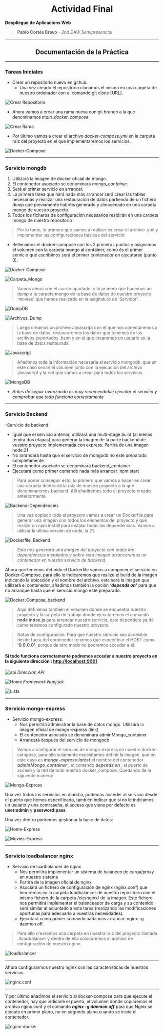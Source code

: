 # <center>Actividad Final </center>

**Despliegue de Aplicacions Web**

> **Pablo Cortés Bravo** - _2nd DAW Semipresencial_

---

## <center>Documentación de la Práctica</center>

---

### Tareas Iniciales

- Crear un repositorio nuevo en github.
  - Una vez creado el repositorio clonamos el mismo en una carpeta de nuestro ordenador con el comando git clone [URL].

![Crear Repositorio](./public/img/Captura%20desde%202024-02-10%2012-18-55.png)

- Ahora vamos a crear una rama nueva con git branch a la que denominamos _main_docker_compose_

![Crear Rama](./public/img/Captura%20desde%202024-02-10%2012-20-11.png)

- Por último vamos a crear el archivo _docker-compose.yml_ en la carpeta raiz del proyecto en el que implementaremos los servicios.

![Docker-Compose](./public/img/Captura%20desde%202024-02-10%2012-50-35.png)

---

### Servicio mongdb

1. Utilizará la imagen de docker oficial de mongo.
2. El contenedor asociado se denominará _mongo_container_.
3. Será el primer servicio en arrancar.
4. La primera tarea que hará nada más arrancar será crear las tablas necesarias y realizar una restauración de datos partiendo de un fichero dump que previamente habréis generado y almacenado en una carpeta mongo de vuestro proyecto.
5. Todos los ficheros de configuración necesarios residirán en una carpeta mongo de nuestro repositorio

> Por lo tanto, lo primero que vamos a realizar es crear el archivo .yml y implementar las configuraciones básicas del servicio:

- Rellenamos el docker-compose con los 2 primeros puntos y asignamos el volumen con la carpeta mongo al container, como és el primer servicio que escribimos será el primer contenedor en ejecutarse (punto 3).

![Docker-Compose](./public/img/Captura%20desde%202024-02-10%2013-16-14.png)

![Carpeta_Mongo](./public/img/Captura%20desde%202024-02-10%2013-19-51.png)

> Vamos ahora con el cuarto apartado, y lo primero que hacemos un dump a la carpeta mongo de la base de datos de nuestro proyecto 'movies' que hemos realizado en la asignatura de 'Servidor'.

![DumpDB](./public/img/Captura%20desde%202024-02-10%2014-41-16.png)

![Archivos_Dump](./public/img/Captura%20desde%202024-02-10%2014-44-02.png)

> Luego creamos un archivo Javascript con el que nos conectaremos a la base de datos, restauraremos los datos que tenemos en los archivos exportados .bson y en el que crearemos un usuario en la base de datos restaurada.

![Javascript](./public/img/Captura%20desde%202024-02-13%2005-55-35.png)

> Añadimos toda la información necesaria al servicio mongodb, que en este caso serian el volumen junto con la ejecución del archivo Javascript y la red que vamos a crear para todos los servicios.

![MongoDB](./public/img/Captura%20desde%202024-02-13%2005-59-28.png)

- _Antes de seguir avanzando es muy recomendable ejecutar el servicio y comprobar que todo funciona correctamente_

---

### Servicio Backend

-Servicio de backend

- Igual que el servicio anterior, utilizará una multi-stage build (al menos tendrá dos etapas) para generar la imagen de la parte backend de vuestro proyecto implementada con express. Partirá de una imagen node:21
- No arrancará hasta que el servicio de mongodb no esté preparado completamente
- El contenedor asociado se denominará backend_container
- Ejecutará como primer comando nada más arrancar: npm start

> Para poder conseguir esto, lo primero que vamos a hacer es crear una carpeta dentro de la raiz de nuestro proyecto a la que denominaremos backend. Alli añadiremos todo el proyecto creado anteriormente

![Backend-Dependencies](./public/img/Captura%20desde%202024-02-13%2006-07-33.png)

> Una vez copiado todo el proyecto vamos a crear un Dockerfile para generar una imagen con todos los elementos del proyecto y que realize un npm install para instalar todas las dependencias. Vamos a utilizar la última versión de node, la 21.

![Dockerfile_Backend](./public/img/Captura%20desde%202024-02-13%2006-16-00.png)

> _Esto nos generará una imagen del proyecto con todas las dependencias instaladas y sobre esta imagen arrancaremos un contenedor en nuestro servicio de backend._

Ahora que tenemos definido el Dockerfile vamos a componer el servicio en Docker-Compose, para ello le indicaremos que realize el build de la imagen indicando la ubicación y el nombre del archivo, esta será la imagen que utilizará el contenedor, añadimos también la opción _**'depends on'**_ para que no arranque hasta que el servicio mongo este preparado.

![Docker_Compose_backend](./public/img/Captura%20desde%202024-02-13%2006-32-38.png)

> Aqui definimos también el volumen donde se encuentra nuestro proyecto y la carpeta de trabajo donde ejecutaremos el comando **node index.js** para arrancar nuestro servicio, esto dependera ya de como tenemos configurado nuestro proyecto.

> Notas de configuración: Para que nuestro servicio sea accesible desde fuera del contenedor tenemos que especificar el HOST como **'0.0.0.0'**, porque de otro modo no podremos acceder a él.

#### Si todo funciona correctamente podremos acceder a nuestro proyecto en la siguiente dirección : [http://localhost:9001](http://localhost:9001)

![api](./public/img/Captura%20desde%202024-02-13%2009-32-07.png)
_Dirección API_

![Home](./public/img/Captura%20desde%202024-02-13%2009-30-02.png)
_Framework Nunjuck_

![Lista](./public/img/Captura%20desde%202024-02-13%2009-30-07.png)

---

### Servicio mongo-express

- Servicio mongo-express.
  - Nos permitirá administrar la base de datos mongo. Utilizará la imagen oficial de mongo-express (link)
  - El contenedor asociado se denominará adminMongo_container
  - Arrancará después del servicio de mongodb

> Vamos a configurar el servicio de mongo-express en nuestro docker-compose, para ello solamente necesitamos definir la imagen, que en este caso es _**mongo-express:latest**_ el nombre del contenedor _**adminMongo_container**_ , el comando _**depends on**_ , el puerto de acceso y la red de todo nuestro docker_compose. Quedando de la siguiente manera:

![Mongo-Express](./public/img/Captura%20desde%202024-02-13%2007-28-38.png)

Una vez todos los servicios en marcha, podemos acceder al servicio desde el puerto que hemos especificado, también indicar que si no le indicamos un usuario y una contraseña, el acceso que viene por defecto es **user:admin** y **password:pass**.

Una vez dentro podremos gestionar la base de datos:

![Home-Express](./public/img/Captura%20desde%202024-02-13%2007-39-24.png)

![Movies-Express](./public/img/Captura%20desde%202024-02-13%2007-41-02.png)

---

### Servicio loadbalancer nginx

- Servicio de loadbalancer de nginx
  - Nos permitirá implementar un sistema de balanceo de carga/proxy en nuestro sistema
  - Partirá de la imagen oficial de nginx
  - Asociará un fichero de configuración de nginx (nginx.conf) que tendremos en la carpeta loadbalancer de nuestro repositorio con el mismo fichero de la carpeta /etc/nginx/ de la imagen. Este fichero nos permitirá implementar el balanceador de carga y su contenido será similar al adjuntado a esta tarea (realizando las modificaciones oportunas para adecuarlo a vuestras necesidades).
  - Ejecutará como primer comando nada más arrancar: nginx -g daemon off.

> Para ello crearemos una carpeta en nuestra raiz del proyecto llamada ./loadbalancer y dentro de ella colocaremos el archivo de configuración de nuestro nginx.

![loadbalancer](./public/img/Captura%20desde%202024-02-13%2008-53-53.png)

---

Ahora configurarmos nuestro nginx con las características de nuestros servicios.

![nginx.conf](./public/img/Captura%20desde%202024-02-13%2009-04-06.png)

---

Y por último añadimos el servicio al docker-compose para que ejecute el contenedor, hay que indicarle el puerto, el volumen donde copiaremos el archivo nginx.conf y el comando _**nginx -g daemon off**_ para que Nginx se ejecute en primer plano, no en segundo plano cuando se inicie el contenedor.

![nginx-docker](./public/img/Captura%20desde%202024-02-13%2009-13-45.png)
